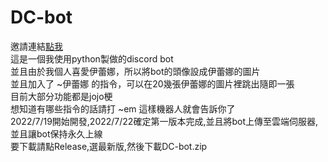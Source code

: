 # DC-bot  
邀請連結[點我](https://discord.com/api/oauth2/authorize?client_id=999157840063242330&permissions=318364711936&scope=bot)  
這是一個我使用python製做的discord bot  
並且由於我個人喜愛伊蕾娜，所以將bot的頭像設成伊蕾娜的圖片  
並且加入了 ~伊蕾娜 的指令，可以在20幾張伊蕾娜的圖片裡跳出隨即一張  
目前大部分功能都是jojo梗  
想知道有哪些指令的話請打 ~em 這樣機器人就會告訴你了  
2022/7/19開始開發,2022/7/22確定第一版本完成,並且將bot上傳至雲端伺服器,並且讓bot保持永久上線  
要下載請點Release,選最新版,然後下載DC-bot.zip

